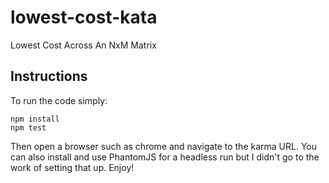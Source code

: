 # lowest-cost-kata
Lowest Cost Across An NxM Matrix

## Instructions

To run the code simply:

    npm install
    npm test

Then open a browser such as chrome and navigate to the karma URL. You can also install and use PhantomJS for a headless run but I didn't go to the work of setting that up. Enjoy!
